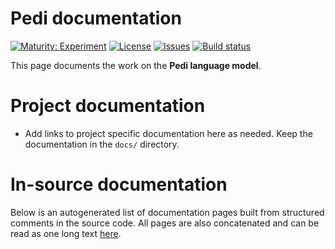 # Pedi documentation

[![Maturity: Experiment](https://img.shields.io/badge/Maturity-Experiment-black.svg)](https://giellalt.github.io/MaturityClassification.html)
[![License](https://img.shields.io/github/license/giellalt/lang-nso)](https://raw.githubusercontent.com/giellalt/lang-nso/main/LICENSE)
[![Issues](https://img.shields.io/github/issues/giellalt/lang-nso)](https://github.com/giellalt/lang-nso/issues)
[![Build status](https://github.com/giellalt/lang-nso/workflows/Speller%20CI+CD/badge.svg)](https://github.com/giellalt/lang-nso/actions)

This page documents the work on the **Pedi language model**. 

# Project documentation

* Add links to project specific documentation here as needed. Keep the documentation in the `docs/` directory.

# In-source documentation

Below is an autogenerated list of documentation pages built from structured comments in the source code. All pages are also concatenated and can be read as one long text [here](nso.md).
